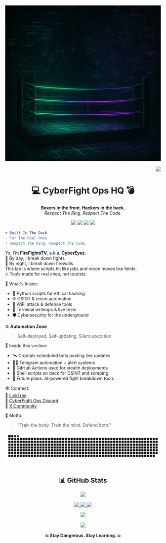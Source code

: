 <p align="center">
  <img src="https://github.com/elcasodepaz/elcasodepaz/raw/main/cyberfightops-banner.png" />
</p>
<p align="right">
  <img src="https://komarev.com/ghpvc/?username=elcasodepaz&label=Profile%20views&color=00ff9c&style=flat&count=9999" />
</p>
<h1 align="center">💻 CyberFight Ops HQ 💣</h1>
<p align="center">
  <strong>Boxers in the front. Hackers in the back.</strong><br>
  <em>Respect The Ring. Respect The Code.</em>
</p>
<p align="center">
  <img src="https://img.shields.io/badge/Fighter%20By%20Day-%2300FF9C?style=for-the-badge&logo=github&logoColor=white" />
  <img src="https://img.shields.io/badge/Hacker%20By%20Night-%2300FF9C?style=for-the-badge" />
  <img src="https://img.shields.io/badge/Python-%2300FF9C?style=for-the-badge&logo=python&logoColor=white" />
  <img src="https://img.shields.io/badge/WiFi%20Ops-%2300FF9C?style=for-the-badge&logo=linux&logoColor=white" />
</p>

```diff
+ Built In The Dark
- For The Real Ones
! Respect The Ring. Respect The Code.
```

Yo, I’m **FireFightsTV**, a.k.a. **CyberEyez**.  
🥊 By day, I break down fights.  
🧠 By night, I break down firewalls.  
This lab is where scripts hit like jabs and recon moves like feints.  
🔥 Tools made for real ones, not tourists.

🔧 What's Inside:  
- 🐍 Python scripts for ethical hacking  
- 🌐 OSINT & recon automation  
- 📶 WiFi attack & defense tools  
- 🔬 Terminal writeups & live tests  
- 🛡️ Cybersecurity for the underground

⚙️ **Automation Zone**  
> Self-deployed. Self-updating. Silent execution.

🧠 Inside this section:  
- 🛰️ Crontab-scheduled bots posting live updates  
- 🕵️‍♂️ Telegram automation + alert systems  
- 📡 GitHub Actions used for stealth deployments  
- 🧾 Shell scripts on deck for OSINT and scraping  
- 🧠 Future plans: AI-powered fight breakdown tools

🕸️ Connect:  
🔗 [LinkTree](https://linktr.ee/FireFightsTv)  
💬 [CyberFight Ops Discord](https://discord.gg/8f8CNtxw)  
🧵 [X Community](https://x.com/i/communities/1775733541424279766)

🧠 Motto:  
> "Train the body. Train the mind. Defend both."

<p align="center">
  <img src="https://raw.githubusercontent.com/elcasodepaz/Elcasodepaz/output/github-contribution-grid-snake.svg" />
</p>

<h2 align="center">📊 GitHub Stats</h2>

<p align="center">
  <img src="https://github-profile-trophy.vercel.app/?username=elcasodepaz&theme=matrix" />
</p>

<p align="center">
  <a href="http://www.github.com/elcasodepaz">
    <img src="https://github-readme-stats.vercel.app/api?username=elcasodepaz&show_icons=true&count_private=true&title_color=00ff9c&text_color=00ff9c&icon_color=00ff9c&bg_color=000000&hide_border=true" />
  </a>
  <a href="http://www.github.com/elcasodepaz">
    <img src="https://github-readme-streak-stats.herokuapp.com/?user=elcasodepaz&stroke=00ff9c&background=000000&ring=00ff9c&fire=00ff9c&currStreakNum=00ff9c&currStreakLabel=00ff9c&sideNums=00ff9c&sideLabels=00ff9c&dates=00ff9c&hide_border=true" />
  </a>
  <a href="https://github.com/elcasodepaz">
    <img src="https://github-readme-stats.vercel.app/api/top-langs/?username=elcasodepaz&langs_count=10&title_color=00ff9c&text_color=00ff9c&icon_color=00ff9c&bg_color=000000&hide_border=true&locale=en&custom_title=Top%20Languages" />
  </a>
</p>

<p align="center">
  <img src="https://github-readme-activity-graph.cyclic.app/graph?username=elcasodepaz&bg_color=000000&color=00ff9c&line=00ff9c&point=00ff9c&area=true&hide_border=true" />
</p>

<p align="center">
  <img src="https://media.giphy.com/media/qgQUggAC3Pfv687qPC/giphy.gif" width="280" />
</p>

<p align="center">
  <strong>💥 Stay Dangerous. Stay Learning. 💥</strong>
</p>
